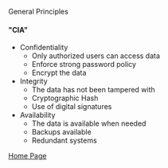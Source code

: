 General Principles

#### "CIA"
* Confidentiality
    * Only authorized users can access data
    * Enforce strong password policy
    * Encrypt the data
* Integrity
    * The data has not been tampered with
    * Cryptographic Hash
    * Use of digital signatures
* Availability
    * The data is available when needed
    * Backups available
    * Redundant systems

[Home Page](/home)
